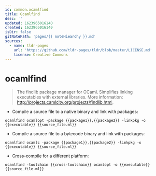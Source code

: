```yaml
---
id: common.ocamlfind
title: Ocamlfind
desc: ''
updated: 1623965016140
created: 1623965016140
isDir: false
gitNotePath: 'pages/{{ noteHiearchy }}.md'
sources:
  - name: tldr-pages
    url: 'https://github.com/tldr-pages/tldr/blob/master/LICENSE.md'
    license: Creative Commons
---
```

# ocamlfind

> The findlib package manager for OCaml.
> Simplifies linking executables with external libraries.
> More information: <http://projects.camlcity.org/projects/findlib.html>.

- Compile a source file to a native binary and link with packages:

`ocamlfind ocamlopt -package {{package1}},{{package2}} -linkpkg -o {{executable}} {{source_file.ml}}`

- Compile a source file to a bytecode binary and link with packages:

`ocamlfind ocamlc -package {{package1}},{{package2}} -linkpkg -o {{executable}} {{source_file.ml}}`

- Cross-compile for a different platform:

`ocamlfind -toolchain {{cross-toolchain}} ocamlopt -o {{executable}} {{source_file.ml}}`

